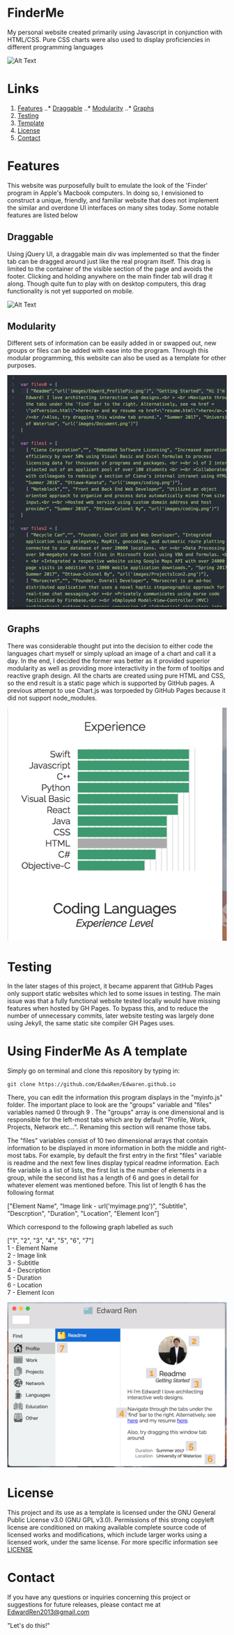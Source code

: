 <!--
Copyright (c) 2017 by Edward Ren. All Rights Reserved.
 -->

# FinderMe

My personal website created primarily using Javascript in conjunction with HTML/CSS. Pure CSS charts were also used to display proficiencies in different programming languages

![Alt Text](http://www.giphy.com/gifs/26n6R7uzMyJSaMgJW)


# Links

1. [Features](#features)
..* [Draggable](#draggable)
..* [Modularity](#modularity)
..* [Graphs](#graphs)
2. [Testing](#testing)
3. [Template](#template)
4. [License](#license)
5. [Contact](#contact)

# Features

This website was purposefully built to emulate the look of the 'Finder' program in Apple's Macbook computers. In doing so, I envisioned to construct a unique, friendly, and familiar website that does not implement the similar and overdone UI interfaces on many sites today. Some notable features are listed below

## Draggable

Using jQuery UI, a draggable main div was implemented so that the finder tab can be dragged around just like the real program itself. This drag is limited to the container of the visible section of the page and avoids the footer. Clicking and holding anywhere on the main finder tab will drag it along. Though quite fun to play with on desktop computers, this drag functionality is not yet supported on mobile.

![Alt Text](http://www.giphy.com/gifs/xT39Dj4rG1TaQm6j8k)


## Modularity

Different sets of information can be easily added in or swapped out, new groups or files can be added with ease into the program. Through this modular programming, this website can also be used as a template for other purposes.

![Alt text](/images/modularity.png?raw=true "")


## Graphs

There was considerable thought put into the decision to either code the languages chart myself or simply upload an image of a chart and call it a day. In the end, I decided the former was better as it provided superior modularity as well as providing more interactivity in the form of tooltips and reactive graph design. All the charts are created using pure HTML and CSS, so the end result is a static page which is supported by GitHub pages. A previous attempt to use Chart.js was torpoeded by GitHub Pages because it did not support node_modules.

![Alt text](/images/graphs.png?raw=true "")


# Testing

In the later stages of this project, it became apparent that GitHub Pages only support static websites which led to some issues in testing. The main issue was that a fully functional website tested locally would have missing features when hosted by GH Pages. To bypass this, and to reduce the number of unnecessary commits, later website testing was largely done using Jekyll, the same static site compiler GH Pages uses.

# Using FinderMe As A template

Simply go on terminal and clone this repository by typing in:
```
git clone https://github.com/EdwaRen/Edwaren.github.io
```
There, you can edit the information this program displays in the "myinfo.js" folder. The important place to look are the "groups" variable and "files" variables named 0 through 9 . The "groups" array is one dimensional and is responsible for the left-most tabs which are by default "Profile, Work, Projects, Network etc...". Renaming this section will rename those tabs.

The "files" variables consist of 10 two dimensional arrays that contain information to be displayed in more information in both the middle and right-most tabs. For example, by default the first entry in the first "files" variable is readme and the next few lines display typical readme information. Each file variable is a list of lists, the first list is the number of elements in a group, while the second list has a length of 6 and goes in detail for whatever element was mentioned before. This list of length 6 has the following format

["Element Name", "Image link - url('myimage.png')", "Subtitle", "Descrption", "Duration", "Location", "Element Icon"]

Which correspond to the following graph labelled as such

["1", "2", "3", "4", "5", "6", "7"] <br />
1 - Element Name <br />
2 - Image link <br />
3 - Subtitle <br />
4 - Description <br />
5 - Duration <br />
6 - Location <br />
7 - Element Icon <br />

![Alt text](/images/InstructionFilesLabelled.png?raw=true "")

# License
This project and its use as a template is licensed under the GNU General Public License v3.0 (GNU GPL v3.0). Permissions of this strong copyleft license are conditioned on making available complete source code of licensed works and modifications, which include larger works using a licensed work, under the same license. For more specific information see [LICENSE](../blob/master/LICENSE)


# Contact

If you have any questions or inquiries concerning this project or suggestions for future releases, please contact me at EdwardRen2013@gmail.com

"Let's do this!"

